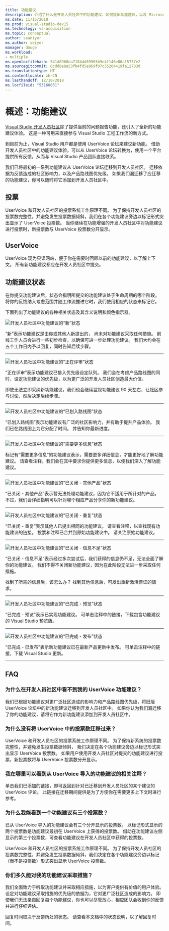 ```yaml
---
title: 功能建议
description: 介绍了什么是开发人员社区中的功能建议、如何提出功能建议，以及 Microsoft 如何在 Visual Studio 路线图中采纳功能建议
ms.date: 11/15/2018
ms.prod: visual-studio-dev15
ms.technology: vs-acquisition
ms.topic: conceptual
author: seaniyer
ms.author: seiyer
manager: douge
ms.workload:
- multiple
ms.openlocfilehash: 541d8968ea71844d89903b9e4f146e86a15737e2
ms.sourcegitcommit: 0cdd8e8a53fb4fd5e869f07c35204419fa12783d
ms.translationtype: HT
ms.contentlocale: zh-CN
ms.lasthandoff: 12/10/2018
ms.locfileid: "53160031"
---
```

# <a name="overview-suggest-a-feature"></a>概述：功能建议

[Visual Studio 开发人员社区](https://developercommunity.visualstudio.com)除了提供当前的问题报告功能，还引入了全新的功能建议体验。 这是一种可用来直接参与 Visual Studio 工程工作流的新方式。

到目前为止，Visual Studio 用户都是使用 UserVoice 论坛来建议新功能。 借助开发人员社区中的功能建议体验，可以从 UserVoice 论坛转换为，使用一个平台提供所有反馈，从而与 Visual Studio 产品团队直接联系。

我们已将最初的一系列功能建议从 UserVoice 论坛迁移到开发人员社区。 迁移依据为反馈造成的社区影响力，以及产品路线图优先级。 如果我们漏迁移了应迁移的功能建议，你可以随时将它添加到开发人员社区中。

## <a name="votes"></a>投票

UserVoice 和开发人员社区的投票系统工作原理不同。 为了保持开发人员社区的投票数完整性，并避免发生投票数据倾斜，我们在各个功能建议旁边以标记形式突出显示了 UserVoice 投票数。 当你继续在功能增强的开发人员社区中对功能建议进行投票时，新投票数与 UserVoice 投票数分开显示。

## <a name="user-voice"></a>UserVoice

UserVoice 现为只读网站，便于你在需要时回顾以前的功能建议，以了解上下文。 所有新功能建议都应在开发人员社区中提交。

## <a name="suggestion-status"></a>功能建议状态

在你提交功能建议后，状态会指明所提交的功能建议处于生命周期的哪个阶段。 将你的反馈纳入考虑范围并随工作流推进它时，我们使用相应的状态来标记它。

下面列出了功能建议的各种相关状态及其含义说明和颜色指示器。

![开发人员社区中功能建议的“新”状态](../ide/media/SuggestStates/New.jpg)

“新”表示功能建议是由你或其他人新提出的， 尚未对功能建议采取任何措施。 前线工作人员会进行一些初步检查，以确保可进一步处理功能建议。 我们大约会在五个工作日内予以回复，同时告知后续步骤。

- - -

![开发人员社区中功能建议的“正在评审”状态](../ide/media/SuggestStates/UnderReview.jpg)

“正在评审”表示功能建议已排入优先级设定队列。 我们会在考虑产品路线图的同时，设定功能建议的优先级，以为更广泛的开发人员社区创造最大价值。

即使无法立即采纳新功能建议，我们也会继续监视功能建议 90 天左右，让社区参与讨论，然后决定后续步骤。

- - -

![开发人员社区中功能建议的“已划入路线图”状态](../ide/media/SuggestStates/OnRoadmap.jpg)

“已划入路线图”表示功能建议有广泛的社区影响力，并有助于提升产品体验。 我们已在路线图上为它分配了时间。 并告知你最新进度。

- - -

![开发人员社区中功能建议的“需要更多信息”状态](../ide/media/SuggestStates/NeedMoreInfo.jpg)

标记有“需要更多信息”的功能建议表示，需要更多详细信息，才能更好地了解功能建议。 请查看注释，我们会在其中要求你提供更多信息，以便我们深入了解功能建议。

- - -

![开发人员社区中功能建议的“已关闭 - 其他产品”状态](../ide/media/SuggestStates/ClosedOtherProduct.jpg)

“已关闭 - 其他产品”表示暂无法处理功能建议，因为它不适用于所针对的产品。 不过，我们会详细指明可以针对哪个相应产品分享你的新功能建议。

- - -

![开发人员社区中功能建议的“已关闭 - 重复”状态](../ide/media/SuggestStates/ClosedDuplicate.jpg)

“已关闭 - 重复”表示其他人已提出相同的功能建议。 请查看注释，以查找现有功能建议的链接。 投票和注释已合并到原始功能建议中。 请关注原始功能建议。

- - -

![开发人员社区中功能建议的“已关闭 - 信息不足”状态](../ide/media/SuggestStates/ClosedNotEnoughInfo.jpg)

“已关闭 - 信息不足”表示经过多次尝试后，我们获得的信息仍不足，无法全面了解你的功能建议。 我们不得不关闭新功能建议，因为在此阶段无法进一步采取任何措施。

找到了所需的信息后，该怎么办？ 找到其他信息后，可发出重新激活票证的请求。

- - -

![开发人员社区中功能建议的“已完成 - 预览”状态](../ide/media/SuggestStates/CompletedPreview.jpg)

“已完成 - 预览”表示已实现功能建议。 可单击注释中的链接，下载包含功能建议的 Visual Studio 预览版。

- - -

![开发人员社区中功能建议的“已完成 - 发布”状态](../ide/media/SuggestStates/CompletedRelease.jpg)

“已完成 - 已发布”表示新功能建议已在最新产品更新中发布。 可单击注释中的链接，下载 Visual Studio 更新。

- - -

## <a name="faq"></a>FAQ

### <a name="why-cant-i-see-my-user-voice-idea-in-developer-community"></a>为什么在开发人员社区中看不到我的 UserVoice 功能建议？

我们已根据功能建议对更广泛社区造成的影响力和产品路线图优先级，将旧版 UserVoice 论坛中的新功能建议迁移到开发人员社区中。 如果你认为我们漏迁移了你的功能建议，请将它作为新功能建议添加到开发人员社区中。

### <a name="why-have-the-votes-not-been-carried-over-from-user-voice"></a>为什么没有将 UserVoice 中的投票数迁移过来？

UserVoice 和开发人员社区的投票系统工作原理不同。 为了保持新系统的投票数完整性，并避免发生投票数据倾斜， 我们决定在各个功能建议旁边以标记形式突出显示 UserVoice 投票数。 如果用户使用开发人员社区对提交的功能建议进行投票，新投票数将与 UserVoice 投票数分开显示。

### <a name="where-can-i-see-comments-associated-with-the-suggestions-imported-from-user-voice"></a>我在哪里可以看到从 UserVoice 导入的功能建议的相关注释？

单击我们已添加的链接，即可返回到针对已迁移到开发人员社区的某个建议的 UserVoice 评论。 此链接在迁移期间提供是为了方便你在需要更多上下文时进行参考。

### <a name="why-can-i-see-three-vote-counts-for-a-suggestion"></a>为什么我能看到一个功能建议有三个投票数？

已从 UserVoice 导入的功能建议会有三个分开显示的投票数。 以标记形式显示的两个投票数是功能建议最初在 UserVoice 上获得的投票数。 借助在功能建议左侧显示的第三个投票数，可查看功能建议在开发人员社区中获得的投票数。

UserVoice 和开发人员社区的投票系统工作原理不同。 为了保持开发人员社区的投票数完整性，并避免发生投票数据倾斜，我们决定在各个功能建议旁边以标记（而不是投票数）形式突出显示 UserVoice 投票数。

### <a name="how-long-can-i-expect-actions-to-take"></a>你们多久能对我的功能建议采取措施？

我们全面致力于听取功能建议并采取相应措施，以为客户提供有价值的用户体验。 设定对功能建议采取措施的优先级的依据为，它对更广泛社区造成的影响力。 即使我们无法亲自回复每个功能建议，你也可以尽管放心，相应团队会收到你的反馈并进行仔细评估。

回复时间取决于反馈所处的状态。 请查看本文档中的状态说明，以了解回复时间。
